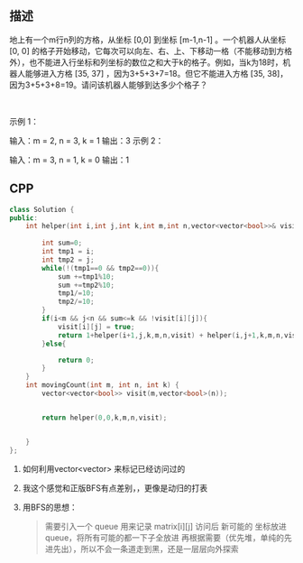 ## 描述
地上有一个m行n列的方格，从坐标 [0,0] 到坐标 [m-1,n-1] 。一个机器人从坐标 [0, 0] 的格子开始移动，它每次可以向左、右、上、下移动一格（不能移动到方格外），也不能进入行坐标和列坐标的数位之和大于k的格子。例如，当k为18时，机器人能够进入方格 [35, 37] ，因为3+5+3+7=18。但它不能进入方格 [35, 38]，因为3+5+3+8=19。请问该机器人能够到达多少个格子？

 

示例 1：

输入：m = 2, n = 3, k = 1
输出：3
示例 2：

输入：m = 3, n = 1, k = 0
输出：1

## CPP

```cpp
class Solution {
public:
    int helper(int i,int j,int k,int m,int n,vector<vector<bool>>& visit){
        
        int sum=0;
        int tmp1 = i;
        int tmp2 = j;
        while(!(tmp1==0 && tmp2==0)){
            sum +=tmp1%10;
            sum +=tmp2%10;
            tmp1/=10;
            tmp2/=10;
        }
        if(i<m && j<n && sum<=k && !visit[i][j]){
            visit[i][j] = true;
            return 1+helper(i+1,j,k,m,n,visit) + helper(i,j+1,k,m,n,visit);  // 这句话就是出卖了我不是典型BFS
        }else{

            return 0;
        }
    }
    int movingCount(int m, int n, int k) {
        vector<vector<bool>> visit(m,vector<bool>(n));


        return helper(0,0,k,m,n,visit);


    }
};
```

1. 如何利用vector<vector<bool>> 来标记已经访问过的
2. 我这个感觉和正版BFS有点差别，，更像是动归的打表

3. 用BFS的思想：
    > 需要引入一个 queue 用来记录 matrix[i][j] 访问后 新可能的 坐标放进queue，将所有可能的都一下子全放进
    > 再根据需要（优先堆，单纯的先进先出），所以不会一条道走到黑，还是一层层向外探索